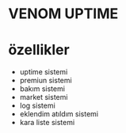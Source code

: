 # VENOM UPTIME

# özellikler

- uptime sistemi
- premiun sistemi
- bakım sistemi
- market sistemi
- log sistemi
- eklendim atıldım sistemi
- kara liste sistemi